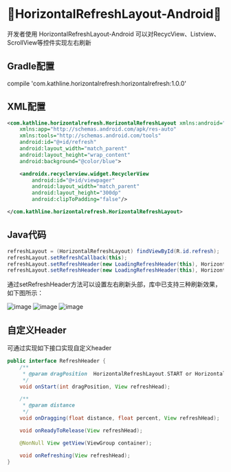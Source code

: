 :running:HorizontalRefreshLayout-Android:running:
============

开发者使用 HorizontalRefreshLayout-Android 可以对RecycView、Listview、ScrollView等控件实现左右刷新

## Gradle配置
compile 'com.kathline.horizontalrefresh:horizontalrefresh:1.0.0'
## XML配置
```xml
<com.kathline.horizontalrefresh.HorizontalRefreshLayout xmlns:android="http://schemas.android.com/apk/res/android"
    xmlns:app="http://schemas.android.com/apk/res-auto"
    xmlns:tools="http://schemas.android.com/tools"
    android:id="@+id/refresh"
    android:layout_width="match_parent"
    android:layout_height="wrap_content"
    android:background="@color/blue">

    <androidx.recyclerview.widget.RecyclerView
        android:id="@+id/viewpager"
        android:layout_width="match_parent"
        android:layout_height="300dp"
        android:clipToPadding="false"/>

</com.kathline.horizontalrefresh.HorizontalRefreshLayout>
```
## Java代码
```java
refreshLayout = (HorizontalRefreshLayout) findViewById(R.id.refresh);
refreshLayout.setRefreshCallback(this);
refreshLayout.setRefreshHeader(new LoadingRefreshHeader(this), HorizontalRefreshLayout.LEFT);
refreshLayout.setRefreshHeader(new LoadingRefreshHeader(this), HorizontalRefreshLayout.RIGHT);
```
通过setRefreshHeader方法可以设置左右刷新头部，库中已支持三种刷新效果，如下图所示：

![image](https://github.com/linuxjava/HorizontalRefreshLayout/raw/master/gif/1.gif) 
![image](https://github.com/linuxjava/HorizontalRefreshLayout/raw/master/gif/2.gif)
![image](https://github.com/linuxjava/HorizontalRefreshLayout/raw/master/gif/3.gif)

## 自定义Header
可通过实现如下接口实现自定义header
```java
public interface RefreshHeader {
    /**
     * @param dragPosition  HorizontalRefreshLayout.START or HorizontalRefreshLayout.END
     */
    void onStart(int dragPosition, View refreshHead);

    /**
     * @param distance
     */
    void onDragging(float distance, float percent, View refreshHead);

    void onReadyToRelease(View refreshHead);

    @NonNull View getView(ViewGroup container);

    void onRefreshing(View refreshHead);
}
```
